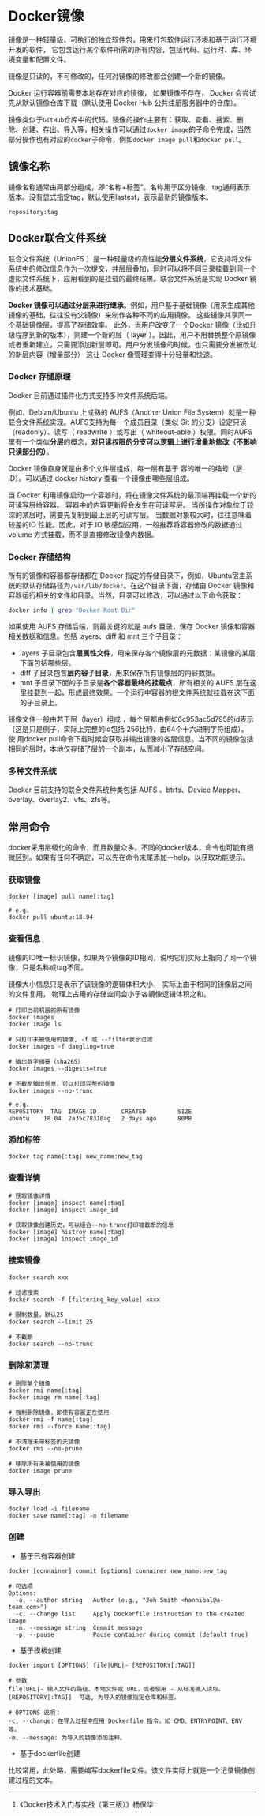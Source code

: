# Docker镜像

镜像是一种轻量级、可执行的独立软件包，用来打包软件运行环境和基于运行环境开发的软件，  它包含运行某个软件所需的所有内容，包括代码、运行时、库、环境变量和配置文件。

镜像是只读的，不可修改的，任何对镜像的修改都会创建一个新的镜像。

Docker 运行容器前需要本地存在对应的镜像， 如果镜像不存在， Docker 会尝试先从默认镜像仓库下载（默认使用 Docker Hub 公共注册服务器中的仓库）。

镜像类似于`GitHub`仓库中的代码。镜像的操作主要有：获取、查看、搜索、删除、创建、存出、导入等，相关操作可以通过`docker image`的子命令完成，当然部分操作也有对应的`docker`子命令，例如`docker image pull`和`docker pull`。

## 镜像名称

镜像名称通常由两部分组成，即“名称+标签”。名称用于区分镜像，tag通用表示版本。没有显式指定tag，默认使用lastest，表示最新的镜像版本。

```context
repository:tag
```

## Docker联合文件系统

联合文件系统（UnionFS ）是一种轻量级的高性能**分层文件系统**，它支持将文件系统中的修改信息作为一次提交，并层层叠加，同时可以将不同目录挂载到同一个虚拟文件系统下，应用看到的是挂载的最终结果。联合文件系统是实现 Docker 镜像的技术基础。

**Docker 镜像可以通过分层来进行继承**。例如，用户基于基础镜像（用来生成其他镜像的基础，往往没有父镜像）来制作各种不同的应用镜像。 这些镜像共享同一个基础镜像层，提高了存储效率。 此外，当用户改变了一个Docker 镜像（比如升级程序到新的版本），则建一个新的层（ layer ）。因此，用户不用替换整个原镜像或者重新建立，只需要添加新层即可。用户分发镜像的时候，也只需要分发被改动的新层内容（增量部分） 这让 Docker
像管理变得十分轻量和快速。

### Docker 存储原理

Docker 目前通过插件化方式支持多种文件系统后端。

例如，Debian/Ubuntu 上成熟的 AUFS（Another Union File System）就是一种联合文件系统实现。AUFS支持为每一个成员目录（类似 Git 的分支）设定只读（readonly）、读写（ readwrite ）或写出（ whiteout-able ）权限。同时AUFS里有一个类似**分层**的概念，**对只读权限的分支可以逻辑上进行增量地修改（不影响只读部分的）**。

Docker 镜像自身就是由多个文件层组成，每一层有基于 容的唯一的编号（层 ID）。可以通过 docker history 查看一个镜像由哪些层组成。

当 Docker 利用镜像启动一个容器时，将在镜像文件系统的最顶端再挂载一个新的可读写层给容器。 容器中的内容更新将会发生在可读写层。 当所操作对象位于较深的某层时，需要先复制到最上层的可读写层。 当数据对象较大时，往往意味着较差的IO 性能。因此，对于 IO 敏感型应用，一般推荐将容器修改的数据通过 volume 方式挂载，而不是直接修改镜像内数据。

### Docker 存储结构

所有的镜像和容器都存储都在 Docker 指定的存储目录下，例如，Ubuntu宿主系统的默认存储路径为`/var/lib/docker`。在这个目录下面，存储由 Docker 镜像和容器运行相关的文件和目录。当然，目录可以修改，可以通过以下命令获取：

```bash
docker info | grep "Docker Root Dir"
```

如果使用 AUFS 存储后端，则最关键的就是 aufs 目录，保存 Docker 镜像和容器相关数据和信息。包括 layers、diff 和 mnt 三个子目录：

- layers 子目录包含**层属性文件**，用来保存各个镜像层的元数据：某镜像的某层下面包括哪些层。
- diff 子目录包含**层内容子目录**，用来保存所有镜像层的内容数据。
- mnt 子目录下面的子目录是**各个容器最终的挂载点**，所有相关的 AUFS 层在这里挂载到一起，形成最终效果。一个运行中容器的根文件系统就挂载在这下面的子目录上。

镜像文件一般由若干层（layer）组成 ，每个层都由例如6c953ac5d795的id表示（这是只是例子，实际上完整的id包括 256比特，由64个十六进制字符组成）。 使 用docker pull命令下载时候会获取并输出镜像的各层信息。当不同的镜像包括相同的层时，本地仅存储了层的一个副本，从而减小了存储空间。

### 多种文件系统

Docker 目前支持的联合文件系统种类包括 AUFS 、btrfs、Device Mapper、overlay、overlay2、vfs、zfs等。

## 常用命令

docker采用层级化的命令，而且数量众多。不同的docker版本，命令也可能有细微区别。如果有任何不确定，可以先在命令末尾添加--help，以获取功能提示。

### 获取镜像

```shell
docker [image] pull name[:tag]

# e.g.
docker pull ubuntu:18.04
```

### 查看信息

镜像的ID唯一标识镜像，如果两个镜像的ID相同，说明它们实际上指向了同一个镜像，只是名称或tag不同。

镜像大小信息只是表示了该镜像的逻辑体积大小， 实际上由于相同的镜像层之间的文件复用， 物理上占用的存储空间会小于各镜像逻辑体积之和。

```shell
# 打印当前机器的所有镜像
docker images
docker image ls

# 只打印未被使用的镜像, -f 或 --filter表示过滤
docker images -f dangling=true

# 输出数字摘要（sha265）
docker images --digests=true

# 不截断输出信息，可以打印完整的镜像
docker images --no-trunc

# e.g.
REPOSITORY  TAG  IMAGE ID       CREATED         SIZE
ubuntu    18.04  2a35c78310ag   2 days ago      80MB
```

### 添加标签

```shell
docker tag name[:tag] new_name:new_tag
```

### 查看详情

```shell
# 获取镜像详情
docker [image] inspect name[:tag]
docker [image] inspect image_id

# 获取镜像创建历史，可以组合--no-trunc打印被截断的信息
docker [image] histroy name[:tag]
docker [image] inspect image_id
```

### 搜索镜像

```shell
docker search xxx

# 过滤搜索
docker search -f [filtering_key_value] xxxx

# 限制数量，默认25
docker search --limit 25

# 不截断
docker search --no-trunc
```

### 删除和清理

```shell
# 删除单个镜像
docker rmi name[:tag]
docker image rm name[:tag]

# 强制删除镜像，即使有容器正在使用
docker rmi -f name[:tag]
docker rmi --force name[:tag]

# 不清理未带标签的夫镜像
docker rmi --no-prune

# 移除所有未被使用的镜像
docker image prune 
```

### 导入导出

```shell
docker load -i filename
docker save name[:tag] -o filename
```

### 创建

- 基于已有容器创建

```shell
docker [connainer] commit [options] connainer new_name:new_tag

# 可选项
Options:
  -a, --author string   Author (e.g., "Joh Smith <hannibal@a-team.com>")
  -c, --change list     Apply Dockerfile instruction to the created image
  -m, --message string  Commit message
  -p, --pause           Pause container during commit (default true)
```

- 基于模板创建

```shell
docker import [OPTIONS] file|URL|- [REPOSITORY[:TAG]]

# 参数
file|URL|- 输入文件的路径、本地文件或 URL，或者使用 - 从标准输入读取。
[REPOSITORY[:TAG]]  可选, 为导入的镜像指定仓库和标签。

# OPTIONS 说明：
-c, --change: 在导入过程中应用 Dockerfile 指令，如 CMD、ENTRYPOINT、ENV 等。
-m, --message: 为导入的镜像添加注释。
```

- 基于dockerfile创建

比较常用，此处略，需要编写dockerfile文件。该文件实际上就是一个记录镜像创建过程的文本。



---

1. 《Docker技术入门与实战（第三版）》杨保华
